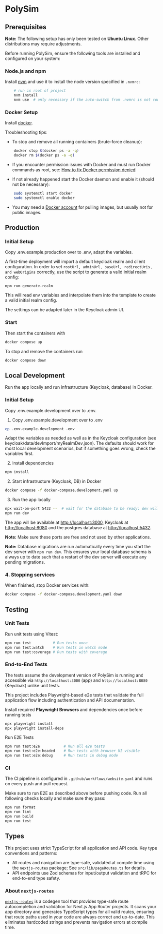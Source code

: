 # PolySim

## Prerequisites

**Note:** The following setup has only been tested on **Ubuntu Linux**. Other distributions may require adjustments.

Before running PolySim, ensure the following tools are installed and configured on your system:

### Node.js and npm

Install [nvm](https://github.com/nvm-sh/nvm) and use it to install the node version specified in `.nvmrc`:

```sh
    # run in root of project
    nvm install
    nvm use  # only necessary if the auto-switch from .nvmrc is not configured
```

### Docker Setup

Install [docker](https://docs.docker.com/engine/install/).

Troubleshooting tips:

- To stop and remove all running containers (brute-force cleanup):

```sh
    docker stop $(docker ps -a -q)
    docker rm $(docker ps -a -q)
```

- If you encounter permission issues with Docker and must run Docker commands as root, see:
  [How to fix Docker permission denied](https://stackoverflow.com/questions/48957195/how-to-fix-docker-permission-denied)

- If not already happened start the Docker daemon and enable it (should not be necessary):

```sh
    sudo systemctl start docker
    sudo systemctl enable docker
```

- You may need a [Docker account](https://hub.docker.com/) for pulling images, but usually not for public images.

## Production

### Initial Setup

Copy .env.example.production over to .env, adapt the variables.

A first-time deployment will import a default keycloak realm and client configuration. In order to set `rootUrl, adminUrl, baseUrl, redirectUris, and webOrigins` correctly, use the script to generate a valid initial realm config:

```
npm run generate-realm
```

This will read env variables and interpolate them into the template to create a valid initial realm config.

The settings can be adapted later in the Keycloak admin UI.

### Start

Then start the containers with

```sh
docker compose up
```

To stop and remove the containers run

```sh
docker compose down
```

## Local Development

Run the app locally and run infrastructure (Keycloak, database) in Docker.

### Initial Setup

Copy .env.example.development over to .env.

1. Copy .env.example.development over to .env

```sh
cp .env.example.development .env
```

Adapt the variables as needed as well as in the Keycloak configuration (see keycloak/data/devImport/myRealmDev.json). The defaults should work for most local development scenarios, but if something goes wrong, check the variables first.

2. Install dependencies

```sh
npm install
```

2. Start infrastructure (Keycloak, DB) in Docker

```sh
docker compose -f docker-compose.development.yaml up
```

3. Run the app locally

```sh
npx wait-on-port 5432 --  # wait for the database to be ready; dev will try to connect immediately
npm run dev
```

The app will be available at [http://localhost:3000](http://localhost:3000), Keycloak at [http://localhost:8080](http://localhost:8080) and the postgres database at [http://localhost:5432](http://localhost:5432).

**Note:** Make sure these ports are free and not used by other applications.

**Note:** Database migrations are run automatically every time you start the dev server with `npm run dev`. This ensures your local database schema is always up to date such that a restart of the dev server will execute any pending migrations.

### 4. Stopping services

When finished, stop Docker services with:

```sh
docker compose -f docker-compose.development.yaml down
```

## Testing

### Unit Tests

Run unit tests using Vitest:

```sh
npm run test          # Run tests once
npm run test:watch    # Run tests in watch mode
npm run test:coverage # Run tests with coverage
```

### End-to-End Tests

The tests assume the development version of PolySim is running and accessible via `http://localhost:3000` (app) and `http://localhost:8080` (Keycloak) unlike unit tests.

This project includes Playwright-based e2e tests that validate the full application flow including authentication and API documentation.

Install required **Playwright Browsers** and dependencies once before running tests

```sh
npx playwright install
npx playwright install-deps
```

Run E2E Tests

```sh
npm run test:e2e           # Run all e2e tests
npm run test:e2e:headed    # Run tests with browser UI visible
npm run test:e2e:debug     # Run tests in debug mode
```

### CI

The CI pipeline is configured in `.github/workflows/website.yaml` and runs on every push and pull request.

Make sure to run E2E as described above before pushing code. Run all following checks locally and make sure they pass:

```sh
npm run format
npm run lint
npm run build
npm run test
```

## Types

This project uses strict TypeScript for all application and API code. Key type conventions and patterns:

- All routes and navigation are type-safe, validated at compile time using the `nextjs-routes` package; See `src/lib/pageRoutes.ts` for details.
- API endpoints use Zod schemas for input/output validation and tRPC for end-to-end type safety.

### About `nextjs-routes`

[`nextjs-routes`](https://github.com/blitz-js/nextjs-routes) is a codegen tool that provides type-safe route autocompletion and validation for Next.js App Router projects. It scans your app directory and generates TypeScript types for all valid routes, ensuring that route paths used in your code are always correct and up-to-date. This eliminates hardcoded strings and prevents navigation errors at compile time.
